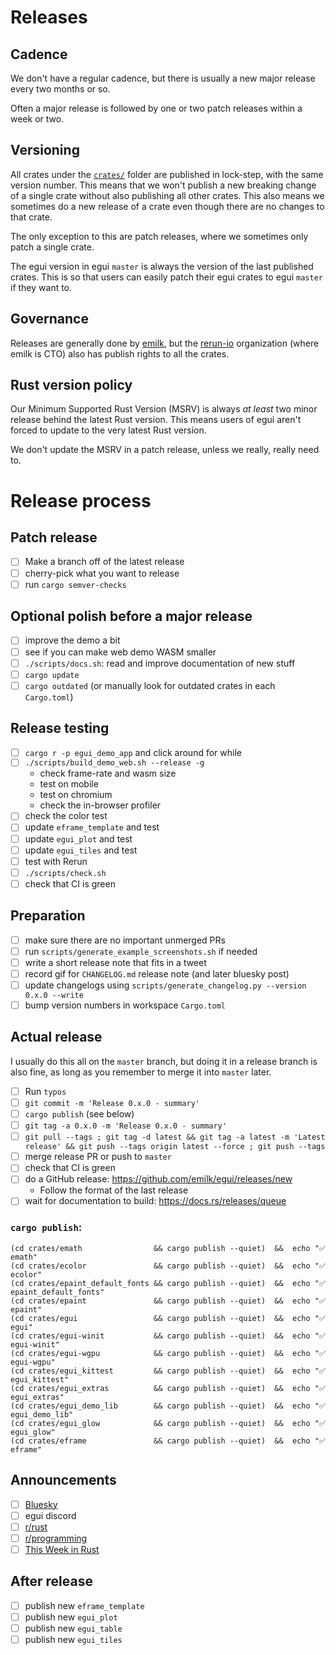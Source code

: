# Releases
## Cadence
We don't have a regular cadence, but there is usually a new major release every two months or so.

Often a major release is followed by one or two patch releases within a week or two.

## Versioning
All crates under the [`crates/`](crates/) folder are published in lock-step, with the same version number. This means that we won't publish a new breaking change of a single crate without also publishing all other crates. This also means we sometimes do a new release of a crate even though there are no changes to that crate.

The only exception to this are patch releases, where we sometimes only patch a single crate.

The egui version in egui `master` is always the version of the last published crates. This is so that users can easily patch their egui crates to egui `master` if they want to.

## Governance
Releases are generally done by [emilk](https://github.com/emilk/), but the [rerun-io](https://github.com/rerun-io/) organization (where emilk is CTO) also has publish rights to all the crates.


## Rust version policy
Our Minimum Supported Rust Version (MSRV) is always _at least_ two minor release behind the latest Rust version. This means users of egui aren't forced to update to the very latest Rust version.

We don't update the MSRV in a patch release, unless we really, really need to.


# Release process
## Patch release
* [ ] Make a branch off of the latest release
* [ ] cherry-pick what you want to release
* [ ] run `cargo semver-checks`

## Optional polish before a major release
* [ ] improve the demo a bit
* [ ] see if you can make web demo WASM smaller
* [ ] `./scripts/docs.sh`: read and improve documentation of new stuff
* [ ] `cargo update`
* [ ] `cargo outdated` (or manually look for outdated crates in each `Cargo.toml`)

## Release testing
* [ ] `cargo r -p egui_demo_app` and click around for while
* [ ] `./scripts/build_demo_web.sh --release -g`
  - check frame-rate and wasm size
  - test on mobile
  - test on chromium
  - check the in-browser profiler
* [ ] check the color test
* [ ] update `eframe_template` and test
* [ ] update `egui_plot` and test
* [ ] update `egui_tiles` and test
* [ ] test with Rerun
* [ ] `./scripts/check.sh`
* [ ] check that CI is green

## Preparation
* [ ] make sure there are no important unmerged PRs
* [ ] run `scripts/generate_example_screenshots.sh` if needed
* [ ] write a short release note that fits in a tweet
* [ ] record gif for `CHANGELOG.md` release note (and later bluesky post)
* [ ] update changelogs using `scripts/generate_changelog.py --version 0.x.0 --write`
* [ ] bump version numbers in workspace `Cargo.toml`

## Actual release
I usually do this all on the `master` branch, but doing it in a release branch is also fine, as long as you remember to merge it into `master` later.

* [ ] Run `typos`
* [ ] `git commit -m 'Release 0.x.0 - summary'`
* [ ] `cargo publish` (see below)
* [ ] `git tag -a 0.x.0 -m 'Release 0.x.0 - summary'`
* [ ] `git pull --tags ; git tag -d latest && git tag -a latest -m 'Latest release' && git push --tags origin latest --force ; git push --tags`
* [ ] merge release PR or push to `master`
* [ ] check that CI is green
* [ ] do a GitHub release: https://github.com/emilk/egui/releases/new
  * Follow the format of the last release
* [ ] wait for documentation to build: https://docs.rs/releases/queue

###  `cargo publish`:
```
(cd crates/emath                && cargo publish --quiet)  &&  echo "✅ emath"
(cd crates/ecolor               && cargo publish --quiet)  &&  echo "✅ ecolor"
(cd crates/epaint_default_fonts && cargo publish --quiet)  &&  echo "✅ epaint_default_fonts"
(cd crates/epaint               && cargo publish --quiet)  &&  echo "✅ epaint"
(cd crates/egui                 && cargo publish --quiet)  &&  echo "✅ egui"
(cd crates/egui-winit           && cargo publish --quiet)  &&  echo "✅ egui-winit"
(cd crates/egui-wgpu            && cargo publish --quiet)  &&  echo "✅ egui-wgpu"
(cd crates/egui_kittest         && cargo publish --quiet)  &&  echo "✅ egui_kittest"
(cd crates/egui_extras          && cargo publish --quiet)  &&  echo "✅ egui_extras"
(cd crates/egui_demo_lib        && cargo publish --quiet)  &&  echo "✅ egui_demo_lib"
(cd crates/egui_glow            && cargo publish --quiet)  &&  echo "✅ egui_glow"
(cd crates/eframe               && cargo publish --quiet)  &&  echo "✅ eframe"
```

## Announcements
* [ ] [Bluesky](https://bsky.app/profile/ernerfeldt.bsky.social)
* [ ] egui discord
* [ ] [r/rust](https://www.reddit.com/r/rust/comments/1bocr5s/announcing_egui_027_with_improved_menus_and/)
* [ ] [r/programming](https://www.reddit.com/r/programming/comments/1bocsf6/announcing_egui_027_an_easytouse_crossplatform/)
* [ ] [This Week in Rust](https://github.com/rust-lang/this-week-in-rust/pull/5167)

## After release
* [ ] publish new `eframe_template`
* [ ] publish new `egui_plot`
* [ ] publish new `egui_table`
* [ ] publish new `egui_tiles`
